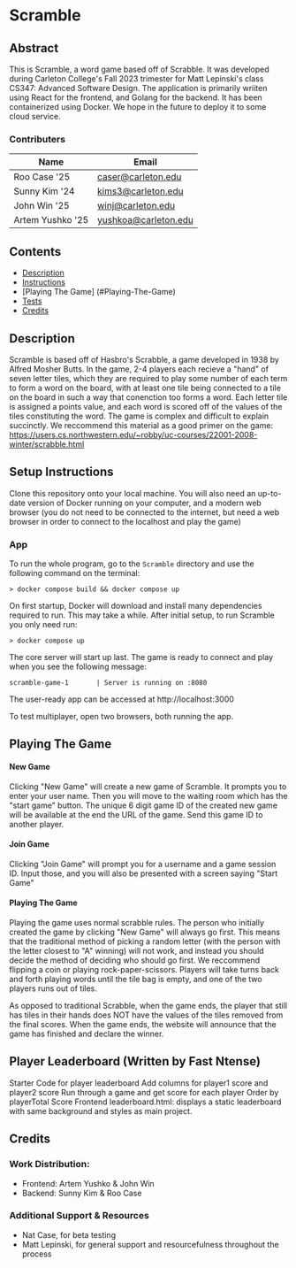 # Scramble

## Abstract
This is Scramble, a word game based off of Scrabble. It was developed during Carleton College's Fall 2023 trimester for Matt Lepinski's class CS347: Advanced Software Design. The application is primarily wriiten using React for the frontend, and Golang for the backend. It has been containerized using Docker. We hope in the future to deploy it to some cloud service.

### Contributers
|Name|Email|  
|----|-----|  
|Roo Case '25|caser@carleton.edu|
|Sunny Kim '24|kims3@carleton.edu|
|John Win '25|winj@carleton.edu|
|Artem Yushko '25|yushkoa@carleton.edu|

## Contents
- [Description](#description)
- [Instructions](#Setup-instructions)
- [Playing The Game] (#Playing-The-Game)
- [Tests](#tests)
- [Credits](#credits)

## Description

Scramble is based off of Hasbro's Scrabble, a game developed in 1938 by Alfred Mosher Butts. In the game, 2-4 players each recieve a "hand" of seven letter tiles, which they are required to play some number of each term to form a word on the board, with at least one tile being connected to a tile on the board in such a way that conenction too forms a word. Each letter tile is assigned a points value, and each word is scored off of the values of the tiles constituting the word. The game is complex and difficult to explain succinctly. We reccommend this material as a good primer on the game: https://users.cs.northwestern.edu/~robby/uc-courses/22001-2008-winter/scrabble.html

## Setup Instructions

Clone this repository onto your local machine. You will also need an up-to-date version of Docker running on your computer, and a modern web browser (you do not need to be connected to the internet, but need a web browser in order to connect to the localhost and play the game)

### App
To run the whole program, go to the `Scramble` directory and use the following command on the terminal:

```terminal
> docker compose build && docker compose up
```

On first startup, Docker will download and install many dependencies required to run. This may take a while. After initial setup, to run Scramble you only need run:

```terminal
> docker compose up
```

The core server will start up last. The game is ready to connect and play when you see the following message:
```
scramble-game-1       | Server is running on :8080
```

The user-ready app can be accessed at http://localhost:3000

To test multiplayer, open two browsers, both running the app. 

## Playing The Game

#### New Game

Clicking "New Game" will create a new game of Scramble. It prompts you to enter your user name. Then you will move to the waiting room which has the "start game" button. The unique 6 digit game ID of the created new game will be available at the end the URL of the game. Send this game ID to another player.

#### Join Game

Clicking "Join Game" will prompt you for a username and a game session ID. Input those, and you will also be presented with a screen saying "Start Game"

#### Playing The Game

Playing the game uses normal scrabble rules. The person who initially created the game by clicking "New Game" will always go first. This means that the traditional method of picking a random letter (with the person with the letter closest to "A" winning) will not work, and instead you should decide the method of deciding who should go first. We reccommend flipping a coin or playing rock-paper-scissors. Players will take turns back and forth playing words until the tile bag is empty, and one of the two players runs out of tiles. 

As opposed to traditional Scrabble, when the game ends, the player that still has tiles in their hands does NOT have the values of the tiles removed from the final scores. When the game ends, the website will announce that the game has finished and declare the winner. 


## Player Leaderboard (Written by Fast Ntense)
Starter Code for player leaderboard
Add columns for player1 score and player2 score
Run through a game and get score for each player 
Order by playerTotal Score
Frontend
leaderboard.html: displays a static leaderboard with same background and styles
as main project. 

## Credits

### Work Distribution:
- Frontend: Artem Yushko & John Win
- Backend: Sunny Kim & Roo Case

### Additional Support & Resources
- Nat Case, for beta testing
- Matt Lepinski, for general support and resourcefulness throughout the process
